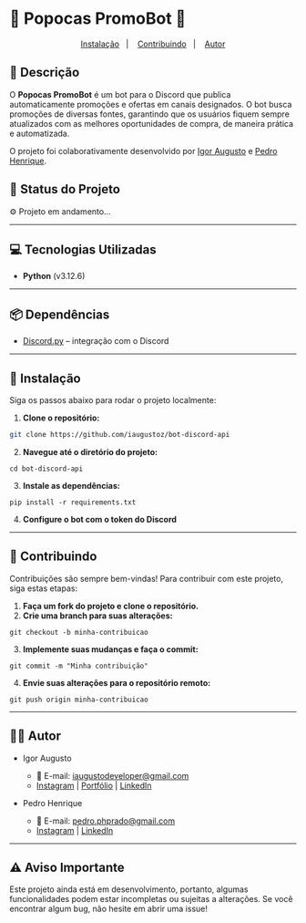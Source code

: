 # 🍿 Popocas PromoBot 🍿

<p align="center">
  <a href="#🔧-instalação">Instalação</a>&nbsp;&nbsp;&nbsp;|&nbsp;&nbsp;&nbsp;
  <a href="#🤝-contribuindo">Contribuindo</a>&nbsp;&nbsp;&nbsp;|&nbsp;&nbsp;&nbsp;
  <a href="#👨‍💻-autor">Autor</a>
</p>

## 📜 **Descrição**

O **Popocas PromoBot** é um bot para o Discord que publica automaticamente promoções e ofertas em canais designados. O bot busca promoções de diversas fontes, garantindo que os usuários fiquem sempre atualizados com as melhores oportunidades de compra, de maneira prática e automatizada.

O projeto foi colaborativamente desenvolvido por [Igor Augusto](https://iaugusto.vercel.app/) e [Pedro Henrique](https://www.linkedin.com/in/phpprado/).

## 🚀 **Status do Projeto**

⚙️ Projeto em andamento...

---

## 💻 **Tecnologias Utilizadas**

- **Python** (v3.12.6)

---

## 📦 **Dependências**

- [Discord.py](https://discordpy.readthedocs.io/en/stable/) – integração com o Discord

---

## 🔧 **Instalação**

Siga os passos abaixo para rodar o projeto localmente:

1. **Clone o repositório:**

```bash
git clone https://github.com/iaugustoz/bot-discord-api
```

2. **Navegue até o diretório do projeto:**

```
cd bot-discord-api
```

3. **Instale as dependências:**

```
pip install -r requirements.txt
```

4. **Configure o bot com o token do Discord**

---

## 🤝 Contribuindo

Contribuições são sempre bem-vindas! Para contribuir com este projeto, siga estas etapas:

1. **Faça um fork do projeto e clone o repositório.**
2. **Crie uma branch para suas alterações:**

```
git checkout -b minha-contribuicao
```

3. **Implemente suas mudanças e faça o commit:**

```
git commit -m "Minha contribuição"
```

4. **Envie suas alterações para o repositório remoto:**

```
git push origin minha-contribuicao
```

---

## 👨‍💻 Autor

- Igor Augusto

  - 📧 E-mail: iaugustodeveloper@gmail.com
  - [Instagram](https://www.instagram.com/iaugusto__/) | [Portfólio](https://iaugusto.vercel.app/) | [LinkedIn](https://www.linkedin.com/in/igorbrz/)

- Pedro Henrique
  - 📧 E-mail: pedro.phprado@gmail.com
  - [Instagram](https://www.instagram.com/pedrohenrprado/) | [LinkedIn](https://www.linkedin.com/in/phpprado/)

---

## ⚠️ Aviso Importante

Este projeto ainda está em desenvolvimento, portanto, algumas funcionalidades podem estar incompletas ou sujeitas a alterações. Se você encontrar algum bug, não hesite em abrir uma issue!

